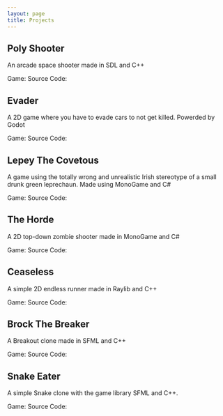 ```yaml
---
layout: page
title: Projects
---
```


## Poly Shooter
An arcade space shooter made in SDL and C++

Game: 
Source Code: 

## Evader
A 2D game where you have to evade cars to not get killed. Powerded by Godot

Game: 
Source Code: 

## Lepey The Covetous
A game using the totally wrong and unrealistic Irish stereotype of a small drunk green leprechaun. 
Made using MonoGame and C#

Game: 
Source Code: 

## The Horde 
A 2D top-down zombie shooter made in MonoGame and C#

Game: 
Source Code: 

## Ceaseless
A simple 2D endless runner made in Raylib and C++

Game: 
Source Code: 

## Brock The Breaker
A Breakout clone made in SFML and C++

Game: 
Source Code: 

## Snake Eater
A simple Snake clone with the game library SFML and C++.

Game: 
Source Code: 

